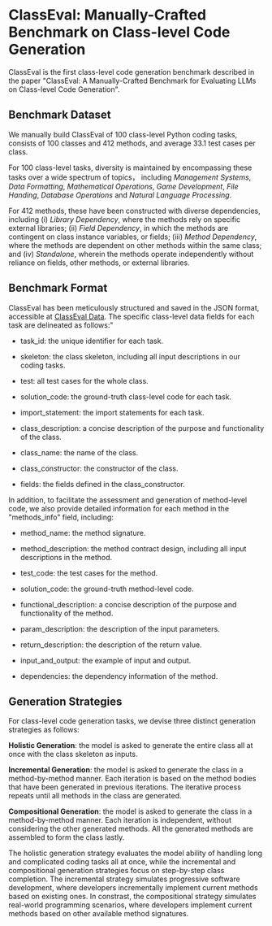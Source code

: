 # ClassEval: Manually-Crafted Benchmark on Class-level Code Generation

ClassEval is the first class-level code generation benchmark described in the paper "ClassEval: A Manually-Crafted Benchmark
for Evaluating LLMs on Class-level Code Generation". 

## Benchmark Dataset

We manually build ClassEval of 100 class-level Python coding tasks, consists of 100 classes and 412 methods, and average 33.1 test cases per class.

For 100 class-level tasks, diversity is maintained by encompassing these tasks over a wide spectrum of topics， including *Management Systems*, *Data Formatting*, *Mathematical Operations*, *Game Development*, *File Handing*, *Database Operations* and *Natural Language Processing*.

For 412 methods, these have been constructed with diverse dependencies, including (i) *Library Dependency*, where the methods rely on specific external libraries; (ii) *Field Dependency*, in which the methods are contingent on class instance variables, or fields; (iii) *Method Dependency*, where the methods are dependent on other methods within the same class; and (iv) *Standalone*, wherein the methods operate independently without reliance on fields, other methods, or external libraries. 

## Benchmark Format

ClassEval has been meticulously structured and saved in the JSON format, accessible at [ClassEval Data](https://github.com/FudanSELab/ClassEval/blob/master/data/ClassEval_data.json). The specific class-level data fields for each task are delineated as follows:"

* task_id: the unique identifier for each task.

* skeleton: the class skeleton, including all input descriptions in our coding tasks. 

* test: all test cases for the whole class.

* solution_code: the ground-truth class-level code for each task.

* import_statement: the import statements for each task.

* class_description: a concise description of the purpose and functionality of the class.

* class_name: the name of the class.

* class_constructor: the constructor of the class.

* fields: the fields defined in the class_constructor.

In addition, to facilitate the assessment and generation of method-level code, we also provide detailed information for each method in the "methods_info" field, including:

* method_name: the method signature.

* method_description: the method contract design, including all input descriptions in the method.

* test_code: the test cases for the method.

* solution_code: the ground-truth method-level code.

* functional_description: a concise description of the purpose and functionality of the method.

* param_description: the description of the input parameters.

* return_description: the description of the return value.

* input_and_output: the example of input and output.

* dependencies: the dependency information of the method.


## Generation Strategies

For class-level code generation tasks, we devise three distinct generation strategies as follows:

**Holistic Generation**: the model is asked to generate the entire class all at once with the class skeleton as inputs. 

**Incremental Generation**: the model is asked to generate the class in a method-by-method manner. Each iteration is based on the method bodies that have been generated in previous iterations. The iterative process repeats until all methods in the class are generated.  

**Compositional Generation**: the model is asked to generate the class in a method-by-method manner. Each iteration is independent, without considering the other generated methods. All the generated methods are assembled to form the class lastly.

The holistic generation strategy evaluates the model ability of handling long and complicated coding tasks all at once, while the incremental and compositional generation strategies focus on step-by-step class completion. The incremental strategy simulates progressive software development, where developers incrementally implement current methods based on existing ones. In constrast, the compositional strategy simulates real-world programming scenarios, where developers implement current methods based on other available method signatures.

